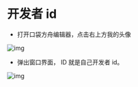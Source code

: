# 开发者 id

- 打开口袋方舟编辑器，点击右上方我的头像

![img](https://arkimg.ark.online/1687155212549-2.png)

- 弹出窗口界面， ID 就是自己开发者 id。

![img](https://arkimg.ark.online/1687155212548-1.jpeg)